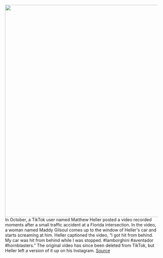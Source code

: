 <img src='https://cdn.vox-cdn.com/thumbor/m0jsh-faTT7zXTyi1C6wB6zWU7Q=/0x0:2048x1365/1200x675/filters:focal(893x471:1219x797)/cdn.vox-cdn.com/uploads/chorus_image/image/70234249/VRG_Illo_4902_Security_Investigate.0.jpg' width='700px' /><br/>
In October, a TikTok user named Matthew Heller posted a video recorded moments after a small traffic accident at a Florida intersection. In the video, a woman named Maddy Gilsoul comes up to the window of Heller's car and starts screaming at him. Heller captioned the video, “I got hit from behind. My car was hit from behind while I was stopped. #lamborghini #aventador #hornblasters.” The original video has since been deleted from TikTok, but Heller left a version of it up on his Instagram.
<a href='https://www.theverge.com/22809838/tiktok-drama-channels-osint-antivaxx-doxxing-creators'> Source <a/>